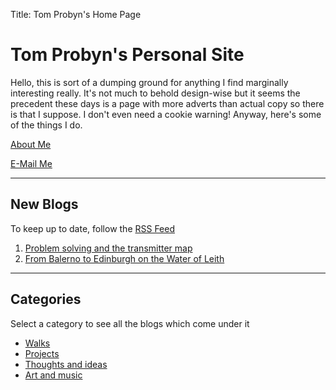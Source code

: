 Title: Tom Probyn's Home Page

# Tom Probyn's Personal Site

Hello, this is sort of a dumping ground for anything I find marginally interesting really. It's not much to behold design-wise but it seems the precedent these days is a page with more adverts than actual copy so there is that I suppose. I don't even need a cookie warning! Anyway, here's some of the things I do.

[About Me](./me.html)

[E-Mail Me](./email.html)

***

## New Blogs

To keep up to date, follow the [RSS Feed](./feed)

1. [Problem solving and the transmitter map](./blogs/ideas/data_wrangling_relays.html)
1. [From Balerno to Edinburgh on the Water of Leith](./blogs/walks/balerno_edinburgh.html)
<!-- 1. [Another Blog]()
1. [Another Blog]()
1. [Another Blog]() -->

***

## Categories
Select a category to see all the blogs which come under it

- [Walks](./blogs/walks)
- [Projects](./blogs/projects)
- [Thoughts and ideas](./blogs/ideas)
- [Art and music](./blogs/art)